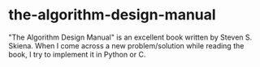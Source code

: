 # the-algorithm-design-manual

"The Algorithm Design Manual" is an excellent book written by Steven S. Skiena. When I come across a new problem/solution while reading the book, I try to implement it in Python or C.
